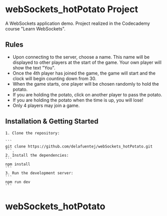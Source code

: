 # webSockets_hotPotato Project

A WebSockets application demo. Project realized in the Codecademy course "Learn WebSockets".

## Rules

* Upon connecting to the server, choose a name. This name will be displayed to other players at the start of the game. Your own player will show the text "You".
* Once the 4th player has joined the game, the game will start and the clock will begin counting down from 30.
* When the game starts, one player will be chosen randomly to hold the potato.
* If you are holding the potato, click on another player to pass the potato.
* If you are holding the potato when the time is up, you will lose!
* Only 4 players may join a game.

## Installation & Getting Started

    1. Clone the repository:

    ```
    git clone https://github.com/delafuentej/webSockets_hotPotato.git
    ```.
    2. Install the dependencies:
    ```
    npm install
    ```
    3. Run the development server:
    ```
    npm run dev
    ```
# webSockets_hotPotato

